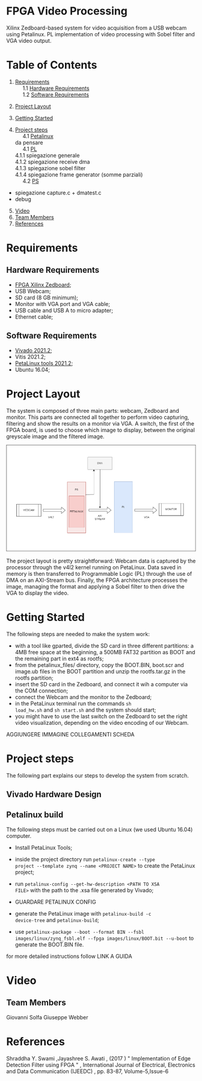 # <strong> FPGA Video Processing </strong>
Xilinx Zedboard-based system for video acquisition from a USB webcam using Petalinux. PL implementation of video processing with Sobel filter and VGA video output.

<a name="index"></a>
# <strong> Table of Contents </strong>
1. <a href="#requirementslist">Requirements</a></br>
&nbsp;&nbsp;&nbsp;&nbsp; 1.1 <a href="#hwrequirements">Hardware Requirements</a></br>
&nbsp;&nbsp;&nbsp;&nbsp; 1.2 <a href="#swrequirements">Software Requirements</a></br>

2. <a href="#layoutlist">Project Layout</a></br>
 
3. <a href="#startlist">Getting Started</a></br>

4. <a href="#projectsteps">Project steps</a></br>
&nbsp;&nbsp;&nbsp;&nbsp; 4.1 <a href="#ccsfsm">Petalinux</a></br>
 da pensare </br>
&nbsp;&nbsp;&nbsp;&nbsp; 4.1 <a href="#ccsfsm">PL</a></br>
4.1.1 spiegazione generale </br>
4.1.2 spiegazione receive dma </br>
4.1.3 spiegazione sobel filter </br>
4.1.4 spiegazione frame generator (somme parziali) </br>
&nbsp;&nbsp;&nbsp;&nbsp; 4.2 <a href="#pythonadd">PS</a></br>
- spiegazione capture.c + dmatest.c </br>
- debug </br>
5. <a href="#externalslist">Video</a></br>
6. <a href="#teamlist">Team Members</a></br>
7. <a href="#referencelist">References</a></br>

<a name="requirementslist"></a>
# Requirements
<a name="hwrequirements"></a>
## Hardware Requirements

- [FPGA Xilinx Zedboard](https://www.xilinx.com/products/boards-and-kits/1-8dyf-11.html);
- USB Webcam;
- SD card (8 GB minimum);
- Monitor with VGA port and VGA cable;
- USB cable and USB A to micro adapter;
- Ethernet cable;

<a name="swrequirements"></a>
## Software Requirements
- [Vivado 2021.2](https://www.xilinx.com/support/download/index.html/content/xilinx/en/downloadNav/vivado-design-tools/archive.html);
- Vitis 2021.2;
- [PetaLinux tools 2021.2](https://www.xilinx.com/products/design-tools/embedded-software/petalinux-sdk.html);
- Ubuntu 16.04;

<a name="layoutlist"></a>
# Project Layout
The system is composed of three main parts: webcam, Zedboard and monitor. This parts are connected all together to perform video capturing, filtering and show the results on a monitor via VGA. A switch, the first of the FPGA board, is used to choose which image to display, between the original greyscale image and the filtered image. </br>

![Diagram](readm_img/HighLevelDescription.png) </br>

The project layout is pretty straightforward: Webcam data is captured by the processor through the v4l2 kernel running on PetaLinux. Data saved in memory is then transferred to Programmable Logic (PL) through the use of DMA on an AXI-Stream bus. Finally, the FPGA architecture processes the image, managing the format and applying a Sobel filter to then drive the VGA to display the video. </br>

<a name="startlist"></a>
# Getting Started
The following steps are needed to make the system work:
- with a tool like gparted, divide the SD card in three different partitions: a 4MB free space at the beginning, a 500MB FAT32 partition as BOOT and the remaining part in ext4 as rootfs;
- from the petalinux_files/ directory, copy the BOOT.BIN, boot.scr and image.ub files in the BOOT partition and unzip the rootfs.tar.gz in the rootfs partition;
- insert the SD card in the Zedboard, and connect it wih a computer via the COM connection;
- connect the Webcam and the monitor to the Zedboard;
- in the PetaLinux terminal run the commands <code>sh load_hw.sh</code> and <code>sh start.sh</code> and the system should start;
- you might have to use the last switch on the Zedboard to set the right video visualization, depending on the video encoding of our Webcam.

AGGIUNGERE IMMAGINE COLLEGAMENTI SCHEDA

<a name="projectsteps"></a>
# Project steps
The following part explains our steps to develop the system from scratch.
## Vivado Hardware Design


## Petalinux build
The following steps must be carried out on a Linux (we used Ubuntu 16.04) computer. 
- Install PetaLinux Tools;
- inside the project directory run <code>petalinux-create --type project --template zynq --name \<PROJECT NAME\></code> to create the PetaLinux project;
- run <code>petalinux-config --get-hw-description \<PATH TO XSA FILE\></code> with the path to the .xsa file generated by Vivado;
- GUARDARE PETALINUX CONFIG 
 
- generate the PetaLinux image with <code>petalinux-build -c device-tree</code> and <code>petalinux-build</code>;
- use <code>petalinux-package --boot --format BIN --fsbl images/linux/zynq_fsbl.elf --fpga images/linux/BOOT.bit --u-boot</code> to generate the BOOT.BIN file.
 
 for more detailed instructions follow LINK A GUIDA

<a name="externalslist"></a>
# Video

<a name="teamlist"></a>
## Team Members
 Giovanni Solfa
 Giuseppe Webber

<a name="referencelist"></a>
# References
Shraddha Y. Swami ,Jayashree S. Awati , (2017 ) " Implementation of Edge Detection Filter using FPGA " , International Journal of Electrical, Electronics and Data Communication (IJEEDC) , pp. 83-87, Volume-5,Issue-6
